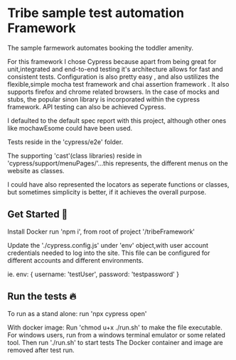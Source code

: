 
# Tribe sample test automation Framework
The sample farmework automates booking the toddler amenity.

For this framework I chose Cypress because apart from being great for unit,integrated and end-to-end testing it's architecture allows for fast and consistent tests. Configuration is also pretty easy , and also ustilizes the flexible,simple mocha test framework and chai assertion framework . It also supports firefox and chrome related browsers. In the case of mocks and stubs, the popular sinon library is incorporated within the cypress framework.
API testing can also be achieved Cypress.

I defaulted to the default spec report with this project, although other ones
like mochawEsome could have been used.

Tests reside in the 'cypress/e2e' folder.

The supporting 'cast'(class libraries)  reside in 'cypress/support/menuPages/'...this represents, the different menus on the website as classes.

I could have also represented the locators as seperate functions or classes, but sometimes simplicity is better, if it achieves the overall purpose.



## Get Started 🚀  
Install Docker
run 'npm i', from root of project '/tribeFramework'

Update the './cypress.config.js' under 'env' object,with user account credentials needed to log into the site.
This file can be configured for different accounts and different environments.

ie.
env: {
        username: 'testUser',
        password: 'testpassword'
      }


## Run the tests 🔥 

To run as a stand alone: run 'npx cypress open'

With docker image:
Run 'chmod u+x ./run.sh' to make the file executable.  For windows users, run from a windows terminal emulator or some related tool. 
Then run './run.sh' to start tests
The Docker container and image are removed after test run.






    

